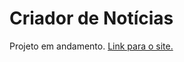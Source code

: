 # Criador de Notícias
Projeto em andamento.
<a href="https://luisgustavofa.github.io/criador-de-noticias/">Link para o site.</a>
